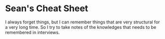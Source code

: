 
# Sean's Cheat Sheet

I always forget things, but I can remember things that are very structural for a very long time. So I try to take notes of the knowledges that needs to be remembered in interviews.